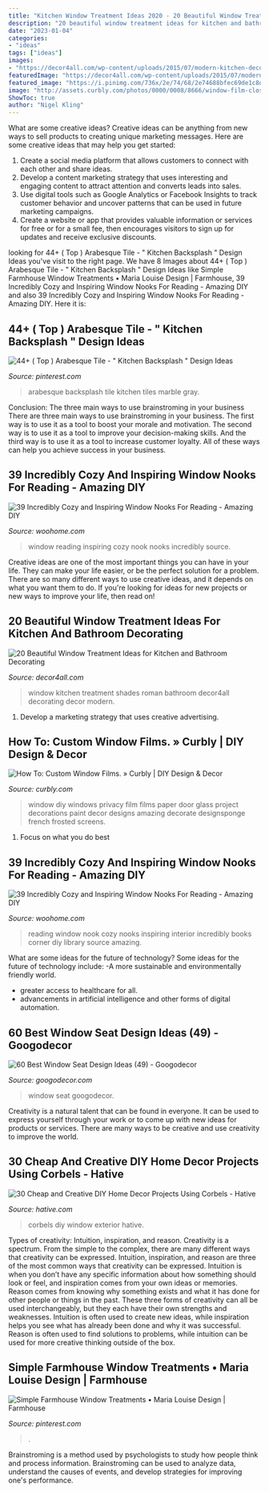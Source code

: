 ```yaml
---
title: "Kitchen Window Treatment Ideas 2020 - 20 Beautiful Window Treatment Ideas For Kitchen And Bathroom Decorating"
description: "20 beautiful window treatment ideas for kitchen and bathroom decorating"
date: "2023-01-04"
categories:
- "ideas"
tags: ["ideas"]
images:
- "https://decor4all.com/wp-content/uploads/2015/07/modern-kitchen-decor-roman-shades-window-treatment-ideas-11.jpg"
featuredImage: "https://decor4all.com/wp-content/uploads/2015/07/modern-kitchen-decor-roman-shades-window-treatment-ideas-11.jpg"
featured_image: "https://i.pinimg.com/736x/2e/74/68/2e74688bfec69de1c8db4ef3cae28e30.jpg"
image: "http://assets.curbly.com/photos/0000/0008/8666/window-film-closeup.jpg"
ShowToc: true
author: "Nigel Kling"
---
```



What are some creative ideas?
Creative ideas can be anything from new ways to sell products to creating unique marketing messages. Here are some creative ideas that may help you get started: 
1. Create a social media platform that allows customers to connect with each other and share ideas. 
2. Develop a content marketing strategy that uses interesting and engaging content to attract attention and converts leads into sales. 
3. Use digital tools such as Google Analytics or Facebook Insights to track customer behavior and uncover patterns that can be used in future marketing campaigns. 
4. Create a website or app that provides valuable information or services for free or for a small fee, then encourages visitors to sign up for updates and receive exclusive discounts.

	

		
looking for 44+ ( Top ) Arabesque Tile - &quot; Kitchen Backsplash &quot; Design Ideas you've visit to the right page. We have 8 Images about 44+ ( Top ) Arabesque Tile - &quot; Kitchen Backsplash &quot; Design Ideas like Simple Farmhouse Window Treatments • Maria Louise Design | Farmhouse, 39 Incredibly Cozy and Inspiring Window Nooks For Reading - Amazing DIY and also 39 Incredibly Cozy and Inspiring Window Nooks For Reading - Amazing DIY. Here it is:
		
    
## 44+ ( Top ) Arabesque Tile - &quot; Kitchen Backsplash &quot; Design Ideas

<img loading=lazy src="https://i.pinimg.com/736x/77/6b/d2/776bd293d3b6f72e2bfd75603b8ffc37.jpg" onerror="this.onerror=null;this.src='https://tse2.mm.bing.net/th?id=OIP.srk6ZYOhzrE5Z8_MCxYP-AHaLH&amp;pid=15.1';" alt="44+ ( Top ) Arabesque Tile - &quot; Kitchen Backsplash &quot; Design Ideas">

_Source: pinterest.com_

>arabesque backsplash tile kitchen tiles marble gray. 

	

Conclusion: The three main ways to use brainstroming in your business
There are three main ways to use brainstroming in your business. The first way is to use it as a tool to boost your morale and motivation. The second way is to use it as a tool to improve your decision-making skills. And the third way is to use it as a tool to increase customer loyalty. All of these ways can help you achieve success in your business.

    
## 39 Incredibly Cozy And Inspiring Window Nooks For Reading - Amazing DIY

<img loading=lazy src="http://www.woohome.com/wp-content/uploads/2013/10/Inspiring-Window-Reading-Nook-27-2.jpg" onerror="this.onerror=null;this.src='https://tse4.mm.bing.net/th?id=OIP.c4MF2Xcy4NxFXSNMy6qTaQHaLl&amp;pid=15.1';" alt="39 Incredibly Cozy and Inspiring Window Nooks For Reading - Amazing DIY">

_Source: woohome.com_

>window reading inspiring cozy nook nooks incredibly source. 

	

Creative ideas are one of the most important things you can have in your life. They can make your life easier, or be the perfect solution for a problem. There are so many different ways to use creative ideas, and it depends on what you want them to do. If you're looking for ideas for new projects or new ways to improve your life, then read on!

    
## 20 Beautiful Window Treatment Ideas For Kitchen And Bathroom Decorating

<img loading=lazy src="https://decor4all.com/wp-content/uploads/2015/07/modern-kitchen-decor-roman-shades-window-treatment-ideas-11.jpg" onerror="this.onerror=null;this.src='https://tse4.mm.bing.net/th?id=OIP.fBotl9SaPPQKQZt7x7hfVgHaF7&amp;pid=15.1';" alt="20 Beautiful Window Treatment Ideas for Kitchen and Bathroom Decorating">

_Source: decor4all.com_

>window kitchen treatment shades roman bathroom decor4all decorating decor modern. 

	

1. Develop a marketing strategy that uses creative advertising.

    
## How To: Custom Window Films. » Curbly | DIY Design &amp; Decor

<img loading=lazy src="http://assets.curbly.com/photos/0000/0008/8666/window-film-closeup.jpg" onerror="this.onerror=null;this.src='https://tse4.mm.bing.net/th?id=OIP.1Sd1lWoBC1gQFjkAsR_o1wAAAA&amp;pid=15.1';" alt="How To: Custom Window Films. » Curbly | DIY Design &amp; Decor">

_Source: curbly.com_

>window diy windows privacy film films paper door glass project decorations paint decor designs amazing decorate designsponge french frosted screens. 

	

1. Focus on what you do best

    
## 39 Incredibly Cozy And Inspiring Window Nooks For Reading - Amazing DIY

<img loading=lazy src="http://www.woohome.com/wp-content/uploads/2013/10/Inspiring-Window-Reading-Nook-8.jpg" onerror="this.onerror=null;this.src='https://tse1.mm.bing.net/th?id=OIP.Nfv4Kq5j0WCg7ihmVQDJzgHaJ5&amp;pid=15.1';" alt="39 Incredibly Cozy and Inspiring Window Nooks For Reading - Amazing DIY">

_Source: woohome.com_

>reading window nook cozy nooks inspiring interior incredibly books corner diy library source amazing. 

	

What are some ideas for the future of technology?
Some ideas for the future of technology include: 
-A more sustainable and environmentally friendly world. 
- greater access to healthcare for all. 
- advancements in artificial intelligence and other forms of digital automation.

    
## 60 Best Window Seat Design Ideas (49) - Googodecor

<img loading=lazy src="https://i1.wp.com/googodecor.com/wp-content/uploads/2019/01/60-Best-Window-Seat-Design-Ideas-49.jpg?fit=1200%2C1731&amp;ssl=1" onerror="this.onerror=null;this.src='https://tse1.mm.bing.net/th?id=OIP.N69lmwzJ_3ff3RfmcoUrPQHaKr&amp;pid=15.1';" alt="60 Best Window Seat Design Ideas (49) - Googodecor">

_Source: googodecor.com_

>window seat googodecor. 

	

Creativity is a natural talent that can be found in everyone. It can be used to express yourself through your work or to come up with new ideas for products or services. There are many ways to be creative and use creativity to improve the world.

    
## 30 Cheap And Creative DIY Home Decor Projects Using Corbels - Hative

<img loading=lazy src="https://hative.com/wp-content/uploads/2017/09/corbels-diy/18-corbels-diy-ideas-tutorials.jpg" onerror="this.onerror=null;this.src='https://tse2.mm.bing.net/th?id=OIP.iX7abEJEfjt70h3-dg_OaAHaLH&amp;pid=15.1';" alt="30 Cheap and Creative DIY Home Decor Projects Using Corbels - Hative">

_Source: hative.com_

>corbels diy window exterior hative. 

	

Types of creativity: Intuition, inspiration, and reason.
Creativity is a spectrum. From the simple to the complex, there are many different ways that creativity can be expressed. Intuition, inspiration, and reason are three of the most common ways that creativity can be expressed. Intuition is when you don’t have any specific information about how something should look or feel, and inspiration comes from your own ideas or memories. Reason comes from knowing why something exists and what it has done for other people or things in the past. These three forms of creativity can all be used interchangeably, but they each have their own strengths and weaknesses. Intuition is often used to create new ideas, while inspiration helps you see what has already been done and why it was successful. Reason is often used to find solutions to problems, while intuition can be used for more creative thinking outside of the box.

    
## Simple Farmhouse Window Treatments • Maria Louise Design | Farmhouse

<img loading=lazy src="https://i.pinimg.com/736x/2e/74/68/2e74688bfec69de1c8db4ef3cae28e30.jpg" onerror="this.onerror=null;this.src='https://tse4.mm.bing.net/th?id=OIP.-rEzh3Qmh9np49k_L7JGdQHaKq&amp;pid=15.1';" alt="Simple Farmhouse Window Treatments • Maria Louise Design | Farmhouse">

_Source: pinterest.com_

>. 

	

Brainstroming is a method used by psychologists to study how people think and process information. Brainstroming can be used to analyze data, understand the causes of events, and develop strategies for improving one's performance.


